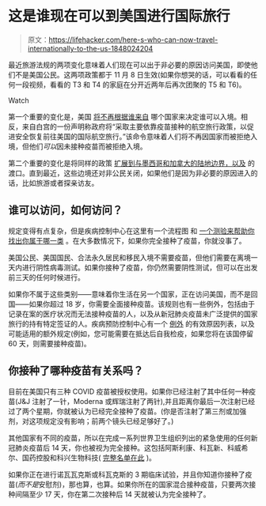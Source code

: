 # 这是谁现在可以到美国进行国际旅行

> 原文：<https://lifehacker.com/here-s-who-can-now-travel-internationally-to-the-us-1848024204>

最近旅游法规的两项变化意味着人们现在可以出于非必要的原因访问美国，即使他们不是美国公民。这两项政策都于 11 月 8 日生效(如果你想哭的话，可以看看的任何一段视频，看看的 T3 和 T4 的家庭在分开近两年后再次团聚的 T5 和 T6)。

Watch

第一个重要的变化是，美国 [将不再根据谁来自](https://www.whitehouse.gov/briefing-room/presidential-actions/2021/10/25/a-proclamation-on-advancing-the-safe-resumption-of-global-travel-during-the-covid-19-pandemic/) 哪个国家来决定谁可以入境。相反，来自白宫的一份声明称政府将“采取主要依靠疫苗接种的航空旅行政策，以促进安全恢复前往美国的国际航空旅行。”该命令意味着人们将不再因国家而被拒绝入境，但他们*可以*因未接种疫苗而被拒绝入境。

第二个重要的变化是将同样的政策 [扩展到与墨西哥和加拿大的陆地边界，以及](https://www.dhs.gov/news/2021/11/08/starting-today-fully-vaccinated-travelers-permitted-enter-us-land-and-ferry-border) 的渡口。直到最近，这些边境还对非公民关闭，如果他们是因为非必要的原因进入的话，比如旅游或者探亲访友。

## 谁可以访问，如何访问？

规定变得有点复杂，但是疾病控制中心在这里有一个流程图 和 [一个测验来帮助你找出你属于哪一类](https://www.cdc.gov/coronavirus/2019-ncov/travelers/international-travel/travel-assessment/index.html) 。在大多数情况下，如果你完全接种了疫苗，你就没事了。

美国公民、美国国民、合法永久居民和移民入境不需要疫苗，但他们需要在离境一天内进行阴性病毒测试。如果你接种了疫苗，你仍然需要阴性测试，但可以在出发前三天的任何时候进行。

如果你不属于这些类别——意味着你生活在另一个国家，正在访问美国，而不是回国——如果你超过 18 岁，你需要全面接种疫苗。该规则也有一些例外，包括由于记录在案的医疗状况而无法接种疫苗的人，以及从新冠肺炎疫苗未广泛提供的国家旅行的持有特定签证的人。疾病预防控制中心有一个 [例外](https://www.cdc.gov/coronavirus/2019-ncov/travelers/proof-of-vaccination.html) 的有效原因列表，以及可能适用的额外规定(例如，您可能需要在抵达后自我检疫，如果您将在该国停留 60 天，则需要接种疫苗)。

## 你接种了哪种疫苗有关系吗？

目前在美国只有三种 COVID 疫苗被授权使用。如果你已经注射了其中任何一种疫苗(J&J 注射了一针，Moderna 或辉瑞注射了两针),并且距离你最后一次注射已经过了两个星期，你就被认为已经完全接种了疫苗。(你是否注射了第三剂或加强剂，对这项规定没有影响；前两个镜头已经足够好了。)

其他国家有不同的疫苗，所以在完成一系列世界卫生组织列出的紧急使用的任何新冠肺炎疫苗后 14 天，你也被视为完全接种。这包括阿斯利康、科瓦新、科威希尔、国药控股和科兴生物科技( [完整名单在此](https://www.cdc.gov/coronavirus/2019-ncov/travelers/proof-of-vaccination.html#covid-vaccines) )。

如果你正在进行诺瓦瓦克斯或科瓦克斯的 3 期临床试验，并且你知道你接种了疫苗(*而不是*安慰剂)，那也算，也算。如果你所在的国家混合接种疫苗，只要两次接种间隔至少 17 天，你在第二次接种后 14 天就被认为完全接种了。
